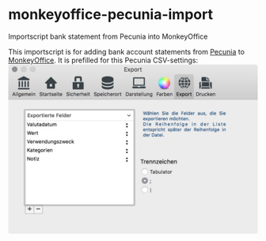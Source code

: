# monkeyoffice-pecunia-import
Importscript bank statement from Pecunia into MonkeyOffice

This importscript is for adding bank account statements from [Pecunia](https://github.com/pecuniabanking/pecunia-client "Pecunia Client") to [MonkeyOffice](http://www.monkey-office.de/ "Prosaldo Website").
It is prefilled for this Pecunia CSV-settings:
![Pecunis CSV Settings](https://raw.githubusercontent.com/janstieler/monkeyoffice-pecunia-import/master/Bildschirmfoto%202016-03-17%20um%2018.50.46.jpg)
